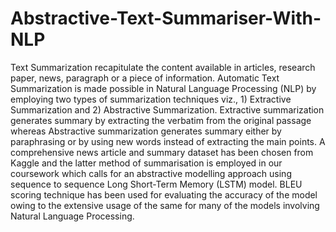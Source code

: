 # Abstractive-Text-Summariser-With-NLP
Text Summarization recapitulate the content available in articles, research paper, news, paragraph or a piece of information. Automatic Text Summarization is made possible in Natural Language Processing (NLP) by employing two types of summarization techniques viz., 1) Extractive Summarization and 2) Abstractive Summarization. Extractive summarization generates summary by extracting the verbatim from the original passage whereas Abstractive summarization generates summary either by paraphrasing or by using new words instead of extracting the main points. A comprehensive news article and summary dataset has been chosen from Kaggle and the latter method of summarisation is employed in our coursework which calls for an abstractive modelling approach using sequence to sequence Long Short-Term Memory (LSTM) model. BLEU scoring technique has been used for evaluating the accuracy of the model owing to the extensive usage of the same for many of the models involving Natural Language Processing.
